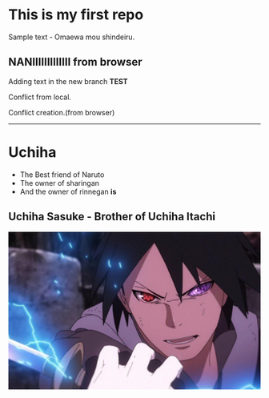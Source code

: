 # This is my first repo

Sample text - Omaewa mou shindeiru.

## NANIIIIIIIIIIIII from browser

Adding text in the new branch **TEST**

Conflict from local.


Conflict creation.(from browser)


-------------------------

# Uchiha
* The Best friend of Naruto
* The owner of sharingan
* And the owner of rinnegan
**is**
## Uchiha Sasuke - Brother of Uchiha Itachi
![Sasuke](sasuke.jpg)
